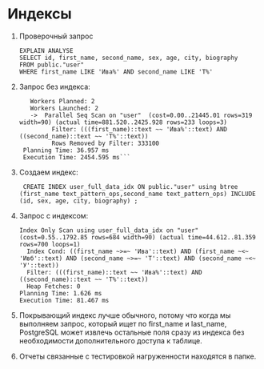 # Индексы

1. Проверочный запрос 
    ```
    EXPLAIN ANALYSE
    SELECT id, first_name, second_name, sex, age, city, biography
    FROM public."user"
    WHERE first_name LIKE 'Ива%' AND second_name LIKE 'Т%'
    ```
2. Запрос без индекса:
    ``` Gather  (cost=1000.00..22521.61 rows=766 width=90) (actual time=904.236..2454.411 rows=700 loops=1)
       Workers Planned: 2
       Workers Launched: 2
       ->  Parallel Seq Scan on "user"  (cost=0.00..21445.01 rows=319 width=90) (actual time=881.520..2425.928 rows=233 loops=3)
             Filter: (((first_name)::text ~~ 'Ива%'::text) AND ((second_name)::text ~~ 'Т%'::text))
             Rows Removed by Filter: 333100
     Planning Time: 36.957 ms
     Execution Time: 2454.595 ms```
3. Создаем индекс: 
    ```
     CREATE INDEX user_full_data_idx ON public."user" using btree (first_name text_pattern_ops,second_name text_pattern_ops) INCLUDE (id, sex, age, city, biography) ;
    ```
4. Запрос с индексом:
     ```
    Index Only Scan using user_full_data_idx on "user"  (cost=0.55..1792.85 rows=684 width=90) (actual time=44.612..81.359 rows=700 loops=1)
       Index Cond: ((first_name ~>=~ 'Ива'::text) AND (first_name ~<~ 'Ивб'::text) AND (second_name ~>=~ 'Т'::text) AND (second_name ~<~ 'У'::text))
       Filter: (((first_name)::text ~~ 'Ива%'::text) AND ((second_name)::text ~~ 'Т%'::text))
       Heap Fetches: 0
     Planning Time: 1.626 ms
     Execution Time: 81.467 ms
     ```
 5. Покрывающий индекс лучше обычного, потому что когда мы выполняем запрос, который ищет по first_name и last_name, PostgreSQL может извлечь остальные поля сразу из 
    индекса без необходимости дополнительного доступа к таблице.

 6. Отчеты связанные с тестировкой нагруженности находятся в папке.  

